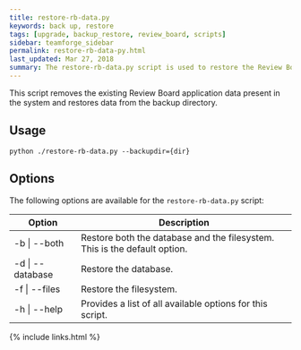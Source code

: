```yaml
---
title: restore-rb-data.py
keywords: back up, restore
tags: [upgrade, backup_restore, review_board, scripts]
sidebar: teamforge_sidebar
permalink: restore-rb-data-py.html
last_updated: Mar 27, 2018
summary: The restore-rb-data.py script is used to restore the Review Board application data from the backup directory.
---
```

This script removes the existing Review Board application data present in the system and restores data from the backup directory.

## Usage

```shell
python ./restore-rb-data.py --backupdir={dir}
````

## Options

The following options are available for the `restore-rb-data.py` script:

| Option | Description |
|--------|-------------|
| -b \| --both | Restore both the database and the filesystem. This is the default option. |
| -d \| --database | Restore the database. |
| -f \| --files | Restore the filesystem. |
| -h \| --help | Provides a list of all available options for this script. |

{% include links.html %}